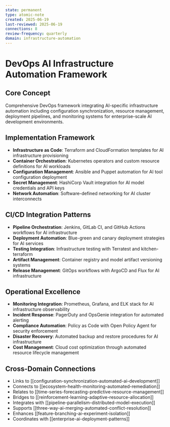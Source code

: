 ```yaml
---
state: permanent
type: atomic-note
created: 2025-06-19
last-reviewed: 2025-06-19
connections: 8
review-frequency: quarterly
domain: infrastructure-automation
---
```


# DevOps AI Infrastructure Automation Framework

## Core Concept
Comprehensive DevOps framework integrating AI-specific infrastructure automation including configuration synchronization, resource management, deployment pipelines, and monitoring systems for enterprise-scale AI development environments.

## Implementation Framework
- **Infrastructure as Code**: Terraform and CloudFormation templates for AI infrastructure provisioning
- **Container Orchestration**: Kubernetes operators and custom resource definitions for AI workloads
- **Configuration Management**: Ansible and Puppet automation for AI tool configuration deployment
- **Secret Management**: HashiCorp Vault integration for AI model credentials and API keys
- **Network Automation**: Software-defined networking for AI cluster interconnects

## CI/CD Integration Patterns
- **Pipeline Orchestration**: Jenkins, GitLab CI, and GitHub Actions workflows for AI infrastructure
- **Deployment Automation**: Blue-green and canary deployment strategies for AI services
- **Testing Integration**: Infrastructure testing with Terratest and kitchen-terraform
- **Artifact Management**: Container registry and model artifact versioning systems
- **Release Management**: GitOps workflows with ArgoCD and Flux for AI infrastructure

## Operational Excellence
- **Monitoring Integration**: Prometheus, Grafana, and ELK stack for AI infrastructure observability
- **Incident Response**: PagerDuty and OpsGenie integration for automated alerting
- **Compliance Automation**: Policy as Code with Open Policy Agent for security enforcement
- **Disaster Recovery**: Automated backup and restore procedures for AI infrastructure
- **Cost Management**: Cloud cost optimization through automated resource lifecycle management

## Cross-Domain Connections
- Links to [[configuration-synchronization-automated-ai-development]]
- Connects to [[ecosystem-health-monitoring-automated-remediation]]
- Relates to [[time-series-forecasting-predictive-resource-management]]
- Bridges to [[reinforcement-learning-adaptive-resource-allocation]]
- Integrates with [[pipeline-parallelism-distributed-model-execution]]
- Supports [[three-way-ai-merging-automated-conflict-resolution]]
- Enhances [[feature-branching-ai-experiment-isolation]]
- Coordinates with [[enterprise-ai-deployment-patterns]]